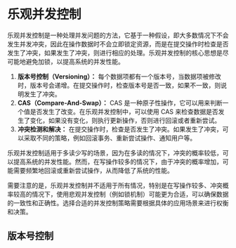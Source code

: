 # 乐观并发控制

乐观并发控制是一种处理并发问题的方法，它基于一种假设，即大多数情况下不会发生并发冲突，因此在操作数据时不会立即锁定资源，而是在提交操作时检查是否发生了冲突，如果发生了冲突，则进行相应的处理。乐观并发控制的核心思想是尽可能地避免加锁，以提高系统的并发性能。

1. **版本号控制（Versioning）：** 每个数据项都有一个版本号，当数据项被修改时，版本号会递增。在提交操作时，检查版本号是否一致，如果不一致，则说明发生了冲突。
2. **CAS（Compare-And-Swap）：** CAS 是一种原子性操作，它可以用来判断一个值是否发生了改变。在乐观并发控制中，可以使用 CAS 来检查数据是否发生了变化，如果没有变化，则执行更新操作，否则进行回滚或者重新尝试。
3. **冲突检测和解决：** 在提交操作时，检查是否发生了冲突。如果发生了冲突，可以采取不同的策略，例如回滚事务、重新尝试操作、通知用户等。

乐观并发控制适用于多读少写的场景，因为在多读的情况下，冲突的概率较低，可以提高系统的并发性能。然而，在写操作较多的情况下，由于冲突的概率增加，可能需要频繁地回滚或重新尝试操作，从而降低了系统的性能。

需要注意的是，乐观并发控制并不适用于所有情况，特别是在写操作较多、冲突概率较高的情况下，使用悲观并发控制（例如锁机制）可能更为合适，可以确保数据的一致性和正确性。选择合适的并发控制策略需要根据具体的应用场景来进行权衡和决策。

## 版本号控制

